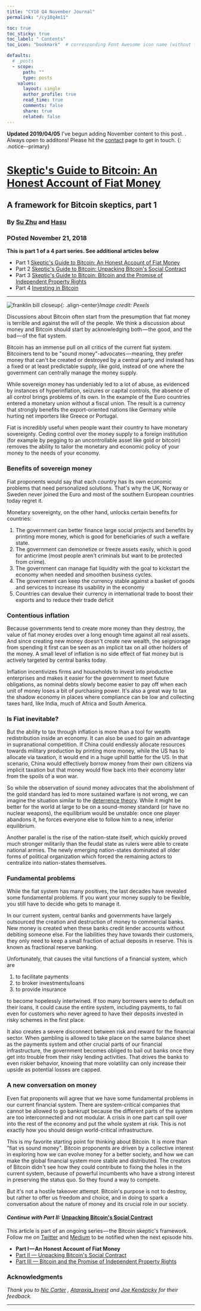 ```yaml
---
title: "CY18 Q4 November Journal"
permalink: "/cy18q4m11" 

toc: true
toc_sticky: true
toc_label: " Contents"
toc_icon: "bookmark"  # corresponding Font Awesome icon name (without fa prefix)

defaults:
  # _posts
  - scope:
      path: ""
      type: posts
    values:
      layout: single
      author_profile: true
      read_time: true
      comments: false
      share: true
      related: false
---
```

**Updated 2019/04/05** I've begun adding November content to this post. . Always open to additons! Please hit the [contact](https://cryptowords.github.io/contact/) page to get in touch.
{: .notice--primary}


# [Skeptic's Guide to Bitcoin: An Honest Account of Fiat Money](https://medium.com/@hasufly/why-bitcoin-3fdee2328759)
## A framework for Bitcoin skeptics, part 1
### By [Su Zhu](https://twitter.com/zhusu) and [Hasu](https://twitter.com/hasufl)
### POsted November 21, 2018

**This is part 1 of a 4 part series. See additional articles below**

* Part 1 [Skeptic's Guide to Bitcoin: An Honest Account of Fiat Money](https://cryptowords.github.io/cy18q4m11#skeptics-guide-to-bitcoin-an-honest-account-of-fiat-money)
* Part 2 [Skeptic's Guide to Bitcoin: Unpacking Bitcoin's Social Contract](https://cryptowords.github.io/cy18q4m12#skeptics-guide-to-bitcoin-unpacking-bitcoins-social-contract)
* Part 3 [Skeptic's Guide to Bitcoin: Bitcoin and the Promise of Independent Property Rights](https://cryptowords.github.io/cy18q4m12#skeptics-guide-to-bitcoin-bitcoin-and-the-promise-of-independent-property-rights)
* Part 4 [Investing in Bitcoin](https://cryptowords.github.io/cy19q1m3#skeptics-guide-to-bitcoin-investing-in-bitcoin)

***


![franklin bill closeup](/assets/images/cy18/cy19q4m11/hasu-1.png){: .align-center}*Image credit: Pexels*

Discussions about Bitcoin often start from the presumption that fiat money is terrible and against the will of the people. We think a discussion about money and Bitcoin should start by acknowledging both — the good, and the bad — of the fiat system.

Bitcoin has an immense pull on all critics of the current fiat system. Bitcoiners tend to be "sound money"-advocates — meaning, they prefer money that can't be created or destroyed by a central party and instead has a fixed or at least predictable supply, like gold, instead of one where the government can centrally manage the money supply.

While sovereign money has undeniably led to a lot of abuse, as evidenced by instances of hyperinflation, seizures or capital controls, the absence of all control brings problems of its own. In the example of the Euro countries entered a monetary union without a fiscal union. The result is a currency that strongly benefits the export-oriented nations like Germany while hurting net importers like Greece or Portugal.

Fiat is incredibly useful when people want their country to have monetary sovereignty. Ceding control over the money supply to a foreign institution (for example by pegging to an uncontrollable asset like gold or bitcoin) removes the ability to tailor the monetary and economic policy of your money to the needs of your economy.

### Benefits of sovereign money

Fiat proponents would say that each country has its own economic problems that need personalized solutions. That's why the UK, Norway or Sweden never joined the Euro and most of the southern European countries today regret it.

Monetary sovereignty, on the other hand, unlocks certain benefits for countries:

1. The government can better finance large social projects and benefits by printing more money, which is good for beneficiaries of such a welfare state.
2. The government can demonetize or freeze assets easily, which is good for anticrime (most people aren't criminals but want to be protected from crime).
3. The government can manage fiat liquidity with the goal to kickstart the economy when needed and smoothen business cycles.
4. The government can keep the currency stable against a basket of goods and services to increase its usability in the economy
5. Countries can devalue their currency in international trade to boost their exports and to reduce their trade deficit

### Contentious inflation

Because governments tend to create more money than they destroy, the value of fiat money erodes over a long enough time against all real assets. And since creating new money doesn't create new wealth, the seigniorage from spending it first can be seen as an implicit tax on all other holders of the money. A small level of inflation is no side effect of fiat money but is actively targeted by central banks today.

Inflation incentivizes firms and households to invest into productive enterprises and makes it easier for the government to meet future obligations, as nominal debts slowly become easier to pay off when each unit of money loses a bit of purchasing power. It's also a great way to tax the shadow economy in places where compliance can be low and collecting taxes hard, like India, much of Africa and South America.

### Is Fiat inevitable?

But the ability to tax through inflation is more than a tool for wealth redistribution inside an economy. It can also be used to gain an advantage in supranational competition. If China could endlessly allocate resources towards military production by printing more money, while the US has to allocate via taxation, it would end in a huge uphill battle for the US. In that scenario, China would effectively borrow money from their own citizens via implicit taxation but that money would flow back into their economy later from the spoils of a won war.

So while the observation of sound money advocates that the abolishment of the gold standard has led to more sustained warfare is not wrong, we can imagine the situation similar to the [deterrence theory](https://en.wikipedia.org/wiki/Deterrence_theory). While it might be better for the world at large to be on a sound-money standard (or have no nuclear weapons), the equilibrium would be unstable: once one player abandons it, he forces everyone else to follow him to a new, inferior equilibrium.

Another parallel is the rise of the nation-state itself, which quickly proved much stronger militarily than the feudal state as rulers were able to create national armies. The newly emerging nation-states dominated all older forms of political organization which forced the remaining actors to centralize into nation-states themselves.

### Fundamental problems

While the fiat system has many positives, the last decades have revealed some fundamental problems. If you want your money supply to be flexible, you still have to decide who gets to manage it.

In our current system, central banks and governments have largely outsourced the creation and destruction of money to commercial banks. New money is created when these banks credit lender accounts without debiting someone else. For the liabilities they have towards their customers, they only need to keep a small fraction of actual deposits in reserve. This is known as fractional reserve banking.

Unfortunately, that causes the vital functions of a financial system, which are

1. to facilitate payments
2. to broker investments/loans
3. to provide insurance

to become hopelessly intertwined. If too many borrowers were to default on their loans, it could cause the entire system, including payments, to fail even for customers who never agreed to have their deposits invested in risky schemes in the first place.

It also creates a severe disconnect between risk and reward for the financial sector. When gambling is allowed to take place on the same balance sheet as the payments system and other crucial parts of our financial infrastructure, the government becomes obliged to bail out banks once they get into trouble from their risky lending activities. That drives the banks to even riskier behavior, knowing that more volatility can only increase their upside as potential losses are capped.

### A new conversation on money

Even fiat proponents will agree that we have some fundamental problems in our current financial system. There are system-critical companies that cannot be allowed to go bankrupt because the different parts of the system are too interconnected and not modular. A crisis in one part can spill over into the rest of the economy and put the whole system at risk. This is not exactly how you should design world-critical infrastructure.

This is my favorite starting point for thinking about Bitcoin. It is more than "fiat vs sound money". Bitcoin proponents are driven by a collective interest in exploring how we can evolve money for a better society, and how we can make the global financial system more stable and distributed. The creators of Bitcoin didn't see how they could contribute to fixing the holes in the current system, because of powerful incumbents who have a strong interest in preserving the status quo. So they found a way to compete.

But it's not a hostile takeover attempt. Bitcoin's purpose is not to destroy, but rather to offer us freedom and choice, and in doing to spark a conversation about the nature of money and its crucial role in our society.

#### _Continue with Part II:_ [Unpacking Bitcoin's Social Contract](https://medium.com/@hasufly/bitcoins-social-contract-1f8b05ee24a9?source=friends_link&sk=27e8cf65d45c46ffae1466ce2ac31b48)

This article is part of an ongoing series — the Bitcoin skeptic's framework. Follow me on [Twitter](https://twitter.com/hasufl) and [Medium](https://medium.com/@hasufly) to be notified when the next episode hits.

* **Part I — An Honest Account of Fiat Money**
* [Part II — Unpacking Bitcoin's Social Contract](https://medium.com/s/story/bitcoins-social-contract-1f8b05ee24a9)
* [Part III — Bitcoin and the Promise of Independent Property Rights](https://medium.com/@hasufly/bitcoin-and-the-promise-of-independent-property-rights-8f10e5c7efa8)

### Acknowledgments

_Thank you to_ [_Nic Carter_](https://twitter.com/nic__carter) _,_ [_Ataraxia_Invest_](https://twitter.com/Ataraxia_Invest) _and_ [_Joe Kendzicky_](https://twitter.com/JKendzicky) _for their feedback._

***

<br>




